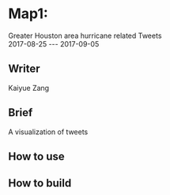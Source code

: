 
# Map1: 
Greater Houston area hurricane related Tweets  
2017-08-25 --- 2017-09-05

## Writer
Kaiyue Zang

## Brief
A visualization of tweets

## How to use

## How to build

